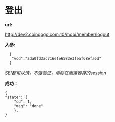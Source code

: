 # 登出 #
**url:**
  
http://dev2.coingogo.com:10/mobi/member/logout

**入参:**

      {
       "vcd":"2da0fd3ac716efe6583e3feaf68efa6d"
      }

*SEI都可以请，不做验证，清除在服务器存的session*

**成功：**

    {
    "state": {
        "cd": 1,
        "msg": "done"
    	},
	}

